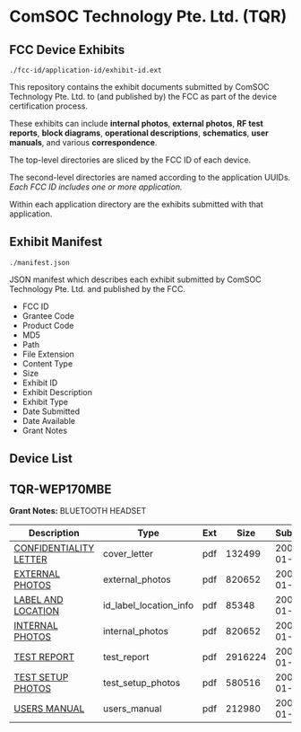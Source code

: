 # ComSOC Technology Pte. Ltd. (TQR)
## FCC Device Exhibits

```
./fcc-id/application-id/exhibit-id.ext
```

This repository contains the exhibit documents submitted by ComSOC Technology Pte. Ltd. to (and published by) the FCC as part of the device certification process.

These exhibits can include **internal photos**, **external photos**, **RF test reports**, **block diagrams**, **operational descriptions**, **schematics**, **user manuals**, and various **correspondence**.

The top-level directories are sliced by the FCC ID of each device.

The second-level directories are named according to the application UUIDs. *Each FCC ID includes one or more application.*

Within each application directory are the exhibits submitted with that application. 

## Exhibit Manifest

```
./manifest.json
```

JSON manifest which describes each exhibit submitted by ComSOC Technology Pte. Ltd. and published by the FCC.

- FCC ID
- Grantee Code
- Product Code
- MD5
- Path
- File Extension
- Content Type
- Size
- Exhibit ID
- Exhibit Description
- Exhibit Type
- Date Submitted
- Date Available
- Grant Notes

## Device List
## TQR-WEP170MBE
**Grant Notes:** BLUETOOTH HEADSET

| Description | Type | Ext | Size | Submitted | Available |
| ----------- | ---- | --- | ---- | --------- | --------- |
| [CONFIDENTIALITY LETTER](TQR-WEP170MBE/5f5d2e4d5c199b7d23f6454eaddde3ce/618317.pdf) | cover_letter | pdf | 132499 | 2006-01-10 | 2006-01-06 |
| [EXTERNAL  PHOTOS](TQR-WEP170MBE/5f5d2e4d5c199b7d23f6454eaddde3ce/618309.pdf) | external_photos | pdf | 820652 | 2006-01-10 | 2006-01-06 |
| [LABEL AND LOCATION](TQR-WEP170MBE/5f5d2e4d5c199b7d23f6454eaddde3ce/618310.pdf) | id_label_location_info | pdf | 85348 | 2006-01-10 | 2006-01-06 |
| [INTERNAL PHOTOS](TQR-WEP170MBE/5f5d2e4d5c199b7d23f6454eaddde3ce/618309.pdf) | internal_photos | pdf | 820652 | 2006-01-10 | 2006-01-06 |
| [TEST REPORT](TQR-WEP170MBE/5f5d2e4d5c199b7d23f6454eaddde3ce/618314.pdf) | test_report | pdf | 2916224 | 2006-01-10 | 2006-01-06 |
| [TEST SETUP PHOTOS](TQR-WEP170MBE/5f5d2e4d5c199b7d23f6454eaddde3ce/618315.pdf) | test_setup_photos | pdf | 580516 | 2006-01-10 | 2006-01-06 |
| [USERS MANUAL](TQR-WEP170MBE/5f5d2e4d5c199b7d23f6454eaddde3ce/618316.pdf) | users_manual | pdf | 212980 | 2006-01-10 | 2006-01-06 |

